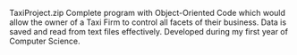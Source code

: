TaxiProject.zip
Complete program with Object-Oriented Code which would allow the owner of a Taxi Firm to control all facets of their business. Data is saved and read from text files effectively. Developed during my first year of Computer Science.


